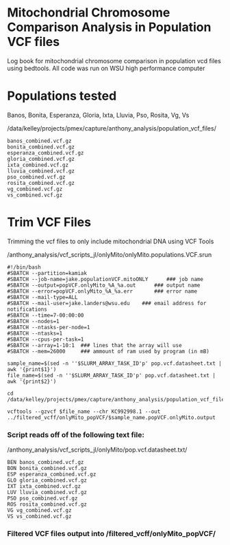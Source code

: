 # Mitochondrial Chromosome Comparison Analysis in Population VCF files 
Log book for mitochondrial chromosome comparison in population vcd files using bedtools. All code was run on WSU high performance computer



# Populations tested
Banos, Bonita, Esperanza, Gloria, Ixta, Lluvia, Pso, Rosita, Vg, Vs

/data/kelley/projects/pmex/capture/anthony_analysis/population_vcf_files/

	banos_combined.vcf.gz
	bonita_combined.vcf.gz
	esperanza_combined.vcf.gz
	gloria_combined.vcf.gz
	ixta_combined.vcf.gz
	lluvia_combined.vcf.gz
	pso_combined.vcf.gz
	rosita_combined.vcf.gz
	vg_combined.vcf.gz
	vs_combined.vcf.gz

# Trim VCF Files
Trimming the vcf files to only include mitochondrial DNA using VCF Tools


/anthony_analysis/vcf_scripts_jl/onlyMito/onlyMito.populations.VCF.srun

	#!/bin/bash
	#SBATCH --partition=kamiak
	#SBATCH --job-name=jake.populationVCF.mitoONLY		### job name
	#SBATCH --output=popVCF.onlyMito_%A_%a.out 		### output name
	#SBATCH --error=popVCF.onlyMito_%A_%a.err 		### error name
	#SBATCH --mail-type=ALL
	#SBATCH --mail-user=jake.landers@wsu.edu 	### email address for notifications
	#SBATCH --time=7-00:00:00
	#SBATCH --nodes=1
	#SBATCH --ntasks-per-node=1
	#SBATCH --ntasks=1
	#SBATCH --cpus-per-task=1
	#SBATCH --array=1-10:1	### lines that the array will use
	#SBATCH --mem=26000		### ammount of ram used by program (in mB)

	sample_name=$(sed -n ''$SLURM_ARRAY_TASK_ID'p' pop.vcf.datasheet.txt | awk '{print$1}')
	file_name=$(sed -n ''$SLURM_ARRAY_TASK_ID'p' pop.vcf.datasheet.txt | awk '{print$2}')

	cd /data/kelley/projects/pmex/capture/anthony_analysis/population_vcf_files/

	vcftools --gzvcf $file_name --chr KC992998.1 --out ../filtered_vcff/onlyMito_popVCF/$sample_name.popVCF.onlyMito.output


### Script reads off of the following text file:

/anthony_analysis/vcf_scripts_jl/onlyMito/pop.vcf.datasheet.txt/

	BEN banos_combined.vcf.gz 
	BON bonita_combined.vcf.gz 
	ESP esperanza_combined.vcf.gz 
	GLO gloria_combined.vcf.gz 
	IXT ixta_combined.vcf.gz 
	LUV lluvia_combined.vcf.gz 
	PSO pso_combined.vcf.gz 
	ROS rosita_combined.vcf.gz 
	VG vg_combined.vcf.gz 
	VS vs_combined.vcf.gz 

### Filtered VCF files output into /filtered_vcff/onlyMito_popVCF/




